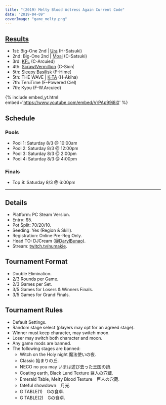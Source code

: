 ```yaml
---
title: "(2019) Melty Blood Actress Again Current Code"
date: "2019-04-09"
coverImage: "game_melty.png"
---
```


## [Results](https://smash.gg/tournament/animevo-2019/events/melty-blood-actress-again-current-code/overview)

- 1st: Big-One 2nd \| [Ura](@sonic_uhs_ronso) (H-Satsuki)
- 2nd: Big-One 2nd \| [Moai](@moai_no_oh) (C-Satsuki)
- 3rd: [KFL](@KaraFail) (C-Arcuied)
- 4th: [ScrawtVermillion](@ScrawtV) (C-Sion)
- 5th: [Sleepy Basilisk](@SleepyBasilisk) (F-Hime)
- 5th: THE WAVE \| [K-TA](@nagakei121) (H-Akiha)
- 7th: TeruTime (F-Powered Ciel)
- 7th: Kyou (F-W.Arcuied)

{% include embed_yt.html embed='https://www.youtube.com/embed/VrPAp99i8i0' %}

## Schedule

### Pools

- Pool 1: Saturday 8/3 @ 10:00am
- Pool 2: Saturday 8/3 @ 12:00pm
- Pool 3: Saturday 8/3 @ 2:00pm
- Pool 4: Saturday 8/3 @ 4:00pm

### Finals

- Top 8: Saturday 8/3 @ 6:00pm

* * *

## Details

- Platform: PC Steam Version.
- Entry: $5.
- Pot Split: 70/20/10.
- Seeding: Yes (Region & Skill).
- Registration: Online Pre-Reg Only.
- Head TO: DJCream ([@DarylBunao](https://twitter.com/DarylBunao)).
- Stream: [twitch.tv/numakie](http://twitch.tv/numakie).

## Tournament Format

- Double Elimination.
- 2/3 Rounds per Game.
- 2/3 Games per Set.
- 3/5 Games for Losers & Winners Finals.
- 3/5 Games for Grand Finals.

## Tournament Rules

- Default Settings.
- Random stage select (players may opt for an agreed stage).
- Winner must keep character, may switch moon.
- Loser may switch both character and moon.
- Any game mods are banned.
- The following stages are banned:
    - Witch on the Holy night 魔法使いの夜.
    - Classic 始まりの丘.
    - NECO no you may いまは遊び去った王国の詩.
    - Coating earth, Black Land Texture 巨人の穴蔵.
    - Emerald Table, Melty Blood Texture　巨人の穴蔵.
    - fateful showdown　月光.
    - G TABLE(1)　Gの食卓.
    - G TABLE(2)　Gの食卓.
